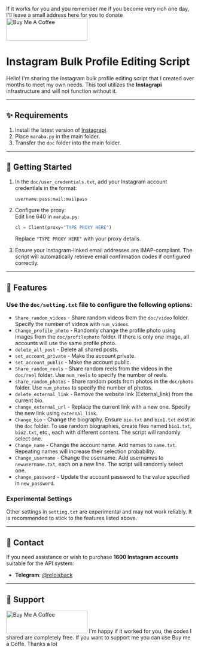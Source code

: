 If it works for you and you remember me if you become very rich one day, I'll leave a small address here for you to donate 
<a href="https://www.buymeacoffee.com/reloisback" target="_blank"><img src="https://cdn.buymeacoffee.com/buttons/v2/default-yellow.png" alt="Buy Me A Coffee" style="height: 60px !important;width: 217px !important;" ></a>

# Instagram Bulk Profile Editing Script

Hello! I'm sharing the Instagram bulk profile editing script that I created over months to meet my own needs. This tool utilizes the **Instagrapi** infrastructure and will not function without it.  

---

## ✨ **Requirements**

1. Install the latest version of [Instagrapi](https://github.com/subzeroid/instagrapi/tree/master).
2. Place `maraba.py` in the main folder.
3. Transfer the `doc` folder into the main folder.

---

## 🚀 **Getting Started**

1. In the `doc/user_credentials.txt`, add your Instagram account credentials in the format:  
   ```
   username:pass:mail:mailpass
   ```
2. Configure the proxy:  
   Edit line 640 in `maraba.py`:
   ```python
   cl = Client(proxy="TYPE PROXY HERE")
   ```
   Replace `"TYPE PROXY HERE"` with your proxy details.  

3. Ensure your Instagram-linked email addresses are IMAP-compliant. The script will automatically retrieve email confirmation codes if configured correctly.

---

## 🔧 **Features**

### Use the `doc/setting.txt` file to configure the following options:

- `Share_random_videos` - Share random videos from the `doc/video` folder. Specify the number of videos with `num_videos`.
- `Change_profile_photo` - Randomly change the profile photo using images from the `doc/profilephoto` folder. If there is only one image, all accounts will use the same profile photo.
- `delete_all_post` - Delete all shared posts.
- `set_account_private` - Make the account private.
- `set_account_public` - Make the account public.  
- `Share_random_reels` - Share random reels from the videos in the `doc/reel` folder. Use `num_reels` to specify the number of reels.
- `share_random_photos` - Share random posts from photos in the `doc/photo` folder. Use `num_photos` to specify the number of photos.
- `delete_external_link` - Remove the website link (External_link) from the current bio.
- `change_external_url` - Replace the current link with a new one. Specify the new link using `external_link`.
- `Change_bio` - Change the biography. Ensure `bio.txt` and `bio1.txt` exist in the `doc` folder. To use random biographies, create files named `bio1.txt`, `bio2.txt`, etc., each with different content. The script will randomly select one.
- `Change_name` - Change the account name. Add names to `name.txt`. Repeating names will increase their selection probability.
- `Change_username` - Change the username. Add usernames to `newusername.txt`, each on a new line. The script will randomly select one.
- `change_password` - Update the account password to the value specified in `new_password`.

### Experimental Settings
Other settings in `setting.txt` are experimental and may not work reliably. It is recommended to stick to the features listed above.

---

## 🚜 **Contact**

If you need assistance or wish to purchase **1600 Instagram accounts** suitable for the API system:
- **Telegram**: [@reloisback](https://t.me/reloisback)

---

## 📡 **Support**

<a href="https://www.buymeacoffee.com/reloisback" target="_blank"><img src="https://cdn.buymeacoffee.com/buttons/v2/default-yellow.png" alt="Buy Me A Coffee" style="height: 60px !important;width: 217px !important;" ></a>
I'm happy if it worked for you, the codes I shared are completely free. 
If you want to support me you can use Buy me a Coffe.
Thanks a lot
